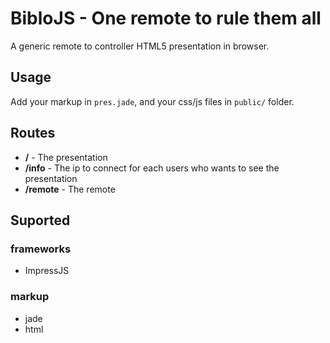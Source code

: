 BibloJS - One remote to rule them all
=====================================

A generic remote to controller HTML5 presentation in browser.

Usage
-----
Add your markup in `pres.jade`, and your css/js files in `public/` folder.

Routes
------
- __/__ - The presentation
- __/info__ - The ip to connect for each users who wants to see the presentation
- __/remote__ - The remote

Suported
--------

### frameworks
- ImpressJS

### markup
- jade
- html